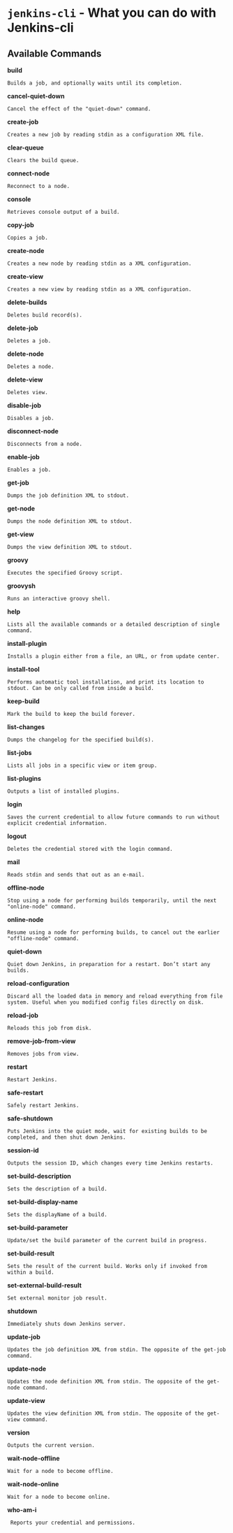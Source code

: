 `jenkins-cli`  - What you can do with Jenkins-cli
================================


Available Commands
------------------
**build**

	Builds a job, and optionally waits until its completion.
	
**cancel-quiet-down**

	Cancel the effect of the "quiet-down" command.

**create-job**

	Creates a new job by reading stdin as a configuration XML file.
	
**clear-queue**

	Clears the build queue.
	
**connect-node**

	Reconnect to a node.
	
**console**

	Retrieves console output of a build.

**copy-job**

	Copies a job.

**create-node**

	Creates a new node by reading stdin as a XML configuration.
	
**create-view**

	Creates a new view by reading stdin as a XML configuration.
	
**delete-builds**

	Deletes build record(s).
	
**delete-job**

	Deletes a job.
	
**delete-node**

	Deletes a node.
	
**delete-view**

	Deletes view.
	
**disable-job**

	Disables a job.
	
**disconnect-node**

	Disconnects from a node.
	
**enable-job**

	Enables a job.
	
**get-job**

	Dumps the job definition XML to stdout.
	
**get-node**

	Dumps the node definition XML to stdout.
	
**get-view**

	Dumps the view definition XML to stdout.
	
**groovy**

	Executes the specified Groovy script.
	
**groovysh**

	Runs an interactive groovy shell.
	
**help**

	Lists all the available commands or a detailed description of single command.
	
**install-plugin**

	Installs a plugin either from a file, an URL, or from update center.
	
**install-tool**

	Performs automatic tool installation, and print its location to stdout. Can be only called from inside a build.
	
**keep-build**

	Mark the build to keep the build forever.
	
**list-changes**

	Dumps the changelog for the specified build(s).
	
**list-jobs**

	Lists all jobs in a specific view or item group.
	
**list-plugins**

	Outputs a list of installed plugins.
	
**login**

	Saves the current credential to allow future commands to run without explicit credential information.
	
**logout**

	Deletes the credential stored with the login command.
	
**mail**

	Reads stdin and sends that out as an e-mail.
	
**offline-node**

	Stop using a node for performing builds temporarily, until the next "online-node" command.
	
**online-node**

	Resume using a node for performing builds, to cancel out the earlier "offline-node" command.
	
**quiet-down**

	Quiet down Jenkins, in preparation for a restart. Don’t start any builds.
	
**reload-configuration**

	Discard all the loaded data in memory and reload everything from file system. Useful when you modified config files directly on disk.
	
**reload-job**

	Reloads this job from disk.
	
**remove-job-from-view**

	Removes jobs from view.
	
**restart**

	Restart Jenkins.
	
**safe-restart**

	Safely restart Jenkins.
	
**safe-shutdown**

	Puts Jenkins into the quiet mode, wait for existing builds to be completed, and then shut down Jenkins.
	
**session-id**

	Outputs the session ID, which changes every time Jenkins restarts.
	
**set-build-description**

	Sets the description of a build.
	
**set-build-display-name**

	Sets the displayName of a build.
	
**set-build-parameter**

	Update/set the build parameter of the current build in progress.
	
**set-build-result**

	Sets the result of the current build. Works only if invoked from within a build.
	
**set-external-build-result**

	Set external monitor job result.
	
**shutdown**

	Immediately shuts down Jenkins server.
	
**update-job**

	Updates the job definition XML from stdin. The opposite of the get-job command.
	
**update-node**

	Updates the node definition XML from stdin. The opposite of the get-node command.
	
**update-view**

	Updates the view definition XML from stdin. The opposite of the get-view command.
	
**version**

	Outputs the current version.
	
**wait-node-offline**

	Wait for a node to become offline.
	
**wait-node-online**

	Wait for a node to become online.
	
**who-am-i**

     Reports your credential and permissions.
